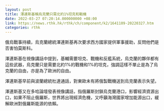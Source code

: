 ```yaml
---
layout: post
title: 澤連斯基稱烏克蘭只需北約1%坦克和戰機
date: 2022-03-27 07:20:14.000000000 +08:00
link: https://news.rthk.hk/rthk/ch/component/k2/1641109-20220327.htm
categories: rthk
---
```


俄烏戰事持續，烏克蘭總統澤連斯基再次要求西方國家提供軍事援助，反問他們是否害怕莫斯科。

澤連斯基在視像講話中提到，基輔需要坦克、戰機和反艦系統，烏克蘭的夥伴都有這些武器，烏克蘭只是需要北約1%的戰機和1%的坦克，強調這樣不單止是為了烏克蘭的自由，亦是為了歐洲的自由。

澤連斯基早前與波蘭總統杜達通話，對東歐未有將俄製戰機送到烏克蘭表示失望。

澤連斯基又在多哈論壇發表視像講話，指俄羅斯封鎖烏克蘭港口，影響經濟資源出口，如果不阻止俄羅斯，世界將出現經濟危機，又呼籲海灣國家增加能源出口，緩解歐洲對俄羅斯能源的依賴。

